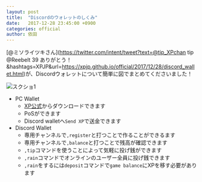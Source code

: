 ```yaml
---
layout: post
title:  "Discordのウォレットのしくみ"
date:   2017-12-28 23:45:00 +0900
categories: official
author: 依田
---  
```

[@ミソライツキさん](https://twitter.com/intent/tweet?text=@tip_XPchan tip @Reebelt 39 ありがとう！&hashtags=XPJP&url=https://xpjp.github.io/official/2017/12/28/discord_wallet.html)が、Discordウォレットについて簡単に図でまとめてくださいました！  

![スクショ1]({{site.baseurl}}/images/17-12/Discord_Wallet.jpg)  

- PC Wallet  
    - [XP公式](https://www.xpcoin.io/downloads/)からダウンロードできます  
    - PoSができます  
    - Discord walletへ`Send XP`で送金できます  
- Discord Wallet  
    - 専用チャンネルで`,register`と打つことで作ることができるます  
    - 専用チャンネルで`,balance`と打つことで残高が確認できます  
    - `,tip`コマンドを使うことによって気軽に投げ銭ができます  
    - `,rain`コマンドでオンラインのユーザー全員に投げ銭できます  
    - `,rain`をするには`deposit`コマンドで`game balance`にXPを移す必要があります  
